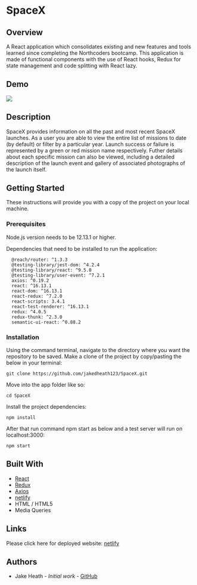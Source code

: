 # SpaceX

## Overview
   
   A React application which consolidates existing and new features and tools learned since completing the Northcoders bootcamp. This application is made of functional components with the use of React hooks, Redux for state management and code splitting with React lazy.
   
## Demo

![](demo.gif)
    
## Description
   
  SpaceX provides information on all the past and most recent SpaceX launches. As a user you are able to view the entire list of missions to date (by default) or filter by a particular year. Launch success or failure is represented by a green or red mission name respectively. Futher details about each specific mission can also be viewed, including a detailed description of the launch event and gallery of associated photographs of the launch itself.
   
## Getting Started
These instructions will provide you with a copy of the project on your local machine.

### Prerequisites
      
Node.js version needs to be 12.13.1 or higher.   
      
Dependencies that need to be installed to run the application:

``` 
  @reach/router: ^1.3.3
  @testing-library/jest-dom: ^4.2.4
  @testing-library/react: ^9.5.0
  @testing-library/user-event: ^7.2.1
  axios: ^0.19.2
  react: ^16.13.1
  react-dom: ^16.13.1
  react-redux: ^7.2.0
  react-scripts: 3.4.1
  react-test-renderer: ^16.13.1
  redux: ^4.0.5
  redux-thunk: ^2.3.0
  semantic-ui-react: ^0.88.2
```   

### Installation
    
Using the command terminal, navigate to the directory where you want the repository to be saved. Make a clone of the project by copy/pasting the below in your terminal:
```
git clone https://github.com/jakedheath123/SpaceX.git
```      
Move into the app folder like so:
```
cd SpaceX
```
Install the project dependencies:
```
npm install
```
After that run command npm start as below and a test server will run on localhost:3000:
```
npm start
```
## Built With
- [React](https://reactjs.org/)
- [Redux](https://redux.js.org/)
- [Axios](https://www.npmjs.com/package/axios)
- [netlify](https://www.netlify.com/)
- HTML / HTML5
- Media Queries


## Links

Please click here for deployed website:
[netlify](https://space-x-project.netlify.app)
        
## Authors
        
- Jake Heath - *Initial work* - [GitHub](https://github.com/jakedheath123)
        
